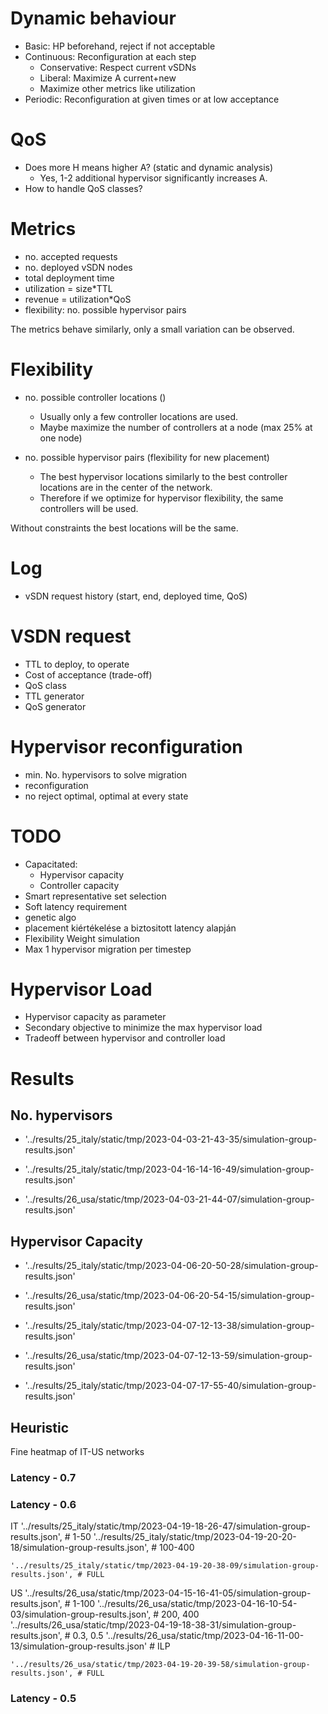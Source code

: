 # Dynamic behaviour
- Basic: HP beforehand, reject if not acceptable
- Continuous: Reconfiguration at each step
    - Conservative: Respect current vSDNs
    - Liberal: Maximize A current+new
    - Maximize other metrics like utilization
- Periodic: Reconfiguration at given times or at low acceptance

# QoS
- Does more H means higher A? (static and dynamic analysis)
    - Yes, 1-2 additional hypervisor significantly increases A.
- How to handle QoS classes?

# Metrics
- no. accepted requests
- no. deployed vSDN nodes
- total deployment time
- utilization = size*TTL
- revenue = utilization*QoS
- flexibility: no. possible hypervisor pairs

The metrics behave similarly, only a small variation can be observed.

# Flexibility
- no. possible controller locations ()
    - Usually only a few controller locations are used.
    - Maybe maximize the number of controllers at a node (max 25% at one node)

- no. possible hypervisor pairs (flexibility for new placement)
    - The best hypervisor locations similarly to the best controller locations are in the center of the network.
    - Therefore if we optimize for hypervisor flexibility, the same controllers will be used.

Without constraints the best locations will be the same.

# Log
- vSDN request history (start, end, deployed time, QoS)

# VSDN request
- TTL to deploy, to operate
- Cost of acceptance (trade-off)
- QoS class
- TTL generator
- QoS generator

# Hypervisor reconfiguration
- min. No. hypervisors to solve migration
- reconfiguration
- no reject optimal, optimal at every state

# TODO
- Capacitated:
    - Hypervisor capacity
    - Controller capacity
- Smart representative set selection
- Soft latency requirement
- genetic algo
- placement kiértékelése a biztositott latency alapján
- Flexibility Weight simulation
- Max 1 hypervisor migration per timestep


# Hypervisor Load
- Hypervisor capacity as parameter
- Secondary objective to minimize the max hypervisor load
- Tradeoff between hypervisor and controller load

# Results

## No. hypervisors
- '../results/25_italy/static/tmp/2023-04-03-21-43-35/simulation-group-results.json'
- '../results/25_italy/static/tmp/2023-04-16-14-16-49/simulation-group-results.json'

- '../results/26_usa/static/tmp/2023-04-03-21-44-07/simulation-group-results.json'

## Hypervisor Capacity
- '../results/25_italy/static/tmp/2023-04-06-20-50-28/simulation-group-results.json'
- '../results/26_usa/static/tmp/2023-04-06-20-54-15/simulation-group-results.json'

- '../results/25_italy/static/tmp/2023-04-07-12-13-38/simulation-group-results.json'
- '../results/26_usa/static/tmp/2023-04-07-12-13-59/simulation-group-results.json'

- '../results/25_italy/static/tmp/2023-04-07-17-55-40/simulation-group-results.json'

## Heuristic
Fine heatmap of IT-US networks

### Latency - 0.7

### Latency - 0.6
IT
    '../results/25_italy/static/tmp/2023-04-19-18-26-47/simulation-group-results.json', # 1-50
    '../results/25_italy/static/tmp/2023-04-19-20-20-18/simulation-group-results.json', # 100-400

    '../results/25_italy/static/tmp/2023-04-19-20-38-09/simulation-group-results.json', # FULL

US
    '../results/26_usa/static/tmp/2023-04-15-16-41-05/simulation-group-results.json', # 1-100
    '../results/26_usa/static/tmp/2023-04-16-10-54-03/simulation-group-results.json', # 200, 400
    '../results/26_usa/static/tmp/2023-04-19-18-38-31/simulation-group-results.json', # 0.3, 0.5
    '../results/26_usa/static/tmp/2023-04-16-11-00-13/simulation-group-results.json' # ILP

    '../results/26_usa/static/tmp/2023-04-19-20-39-58/simulation-group-results.json', # FULL

### Latency - 0.5